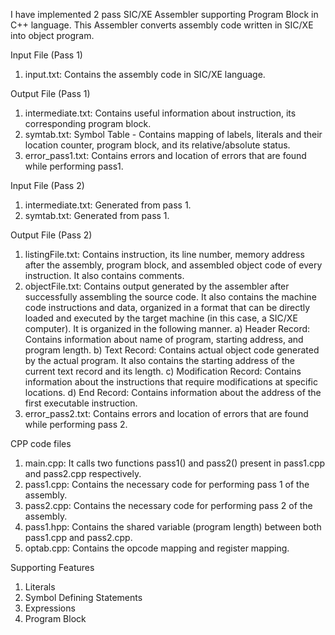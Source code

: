 I have implemented 2 pass SIC/XE Assembler supporting Program Block in C++ language. 
This Assembler converts assembly code written in SIC/XE into object program. 

Input File (Pass 1) 
1. input.txt: Contains the assembly code in SIC/XE language.

Output File (Pass 1) 
1. intermediate.txt: Contains useful information about instruction, its corresponding 
program block. 
2. symtab.txt: Symbol Table - Contains mapping of labels, literals and their location 
counter, program block, and its relative/absolute status. 
3. error_pass1.txt: Contains errors and location of errors that are found while 
performing pass1.

Input File (Pass 2) 
1. intermediate.txt: Generated from pass 1.
2. symtab.txt: Generated from pass 1.

Output File (Pass 2) 
1. listingFile.txt: Contains instruction, its line number, memory address after the 
assembly, program block, and assembled object code of every instruction. It also 
contains comments. 
2. objectFile.txt: Contains output generated by the assembler after successfully 
assembling the source code. It also contains the machine code instructions and data, 
organized in a format that can be directly loaded and executed by the target machine 
(in this case, a SIC/XE computer).
It is organized in the following manner. 
a) Header Record: Contains information about name of program, starting address, 
and program length. 
b) Text Record: Contains actual object code generated by the actual program. It also 
contains the starting address of the current text record and its length. 
c) Modification Record: Contains information about the instructions that require 
modifications at specific locations. 
d) End Record: Contains information about the address of the first executable 
instruction. 
3. error_pass2.txt: Contains errors and location of errors that are found while 
performing pass 2.
 
CPP code files 
1. main.cpp: It calls two functions pass1() and pass2() present in pass1.cpp and 
pass2.cpp respectively. 
2. pass1.cpp: Contains the necessary code for performing pass 1 of the assembly. 
3. pass2.cpp: Contains the necessary code for performing pass 2 of the assembly. 
4. pass1.hpp: Contains the shared variable (program length) between both pass1.cpp and 
pass2.cpp. 
5. optab.cpp: Contains the opcode mapping and register mapping.
   
Supporting Features 
1. Literals 
2. Symbol Defining Statements 
3. Expressions 
4. Program Block
